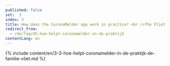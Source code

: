 ```yaml
---
published: false
set:  3
index: 3
title: How does the CoronaMelder app work in practice? <br />The Vliet family
redirect_from: 
  - /de/faq/45-hoe-helpt-coronamelder-in-de-praktijk
contentLang: en
---
```

{% include content/en/3-3-hoe-helpt-coronamelder-in-de-praktijk-de-familie-vliet.md %}
